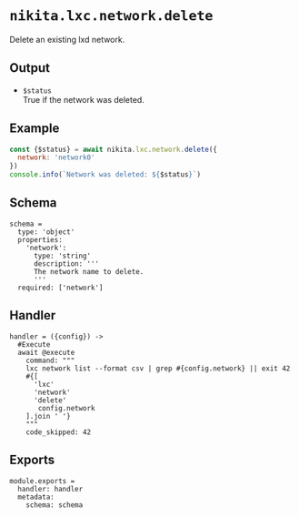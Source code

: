 
# `nikita.lxc.network.delete`

Delete an existing lxd network.

## Output

* `$status`   
  True if the network was deleted.

## Example

```js
const {$status} = await nikita.lxc.network.delete({
  network: 'network0'
})
console.info(`Network was deleted: ${$status}`)
```

## Schema

    schema =
      type: 'object'
      properties:
        'network':
          type: 'string'
          description: '''
          The network name to delete.
          '''
      required: ['network']

## Handler

    handler = ({config}) ->
      #Execute
      await @execute
        command: """
        lxc network list --format csv | grep #{config.network} || exit 42
        #{[
          'lxc'
          'network'
          'delete'
           config.network
        ].join ' '}
        """
        code_skipped: 42

## Exports

    module.exports =
      handler: handler
      metadata:
        schema: schema
